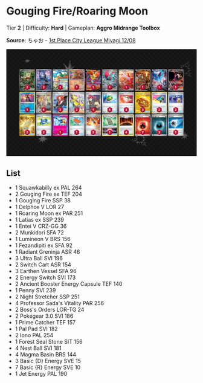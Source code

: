# Gouging Fire/Roaring Moon

Tier **2** | Difficulty: **Hard** | Gameplan: **Aggro Midrange Toolbox**

**Source**: ちゃお - [1st Place City League Miyagi 12/08](https://limitlesstcg.com/decks/list/jp/22272)

![decklist](../../!Images/Standard/14BRS-SSP/Gouging%20Fire-Roaring%20Moon.PNG)

## List
* 1 Squawkabilly ex PAL 264
* 2 Gouging Fire ex TEF 204
* 1 Gouging Fire SSP 38
* 1 Delphox V LOR 27
* 1 Roaring Moon ex PAR 251
* 1 Latias ex SSP 239
* 1 Entei V CRZ-GG 36
* 2 Munkidori SFA 72
* 1 Lumineon V BRS 156
* 1 Fezandipiti ex SFA 92
* 1 Radiant Greninja ASR 46
* 3 Ultra Ball SVI 196
* 2 Switch Cart ASR 154
* 3 Earthen Vessel SFA 96
* 2 Energy Switch SVI 173
* 2 Ancient Booster Energy Capsule TEF 140
* 1 Penny SVI 239
* 2 Night Stretcher SSP 251
* 4 Professor Sada's Vitality PAR 256
* 2 Boss's Orders LOR-TG 24
* 2 Pokégear 3.0 SVI 186
* 1 Prime Catcher TEF 157
* 1 Pal Pad SVI 182
* 2 Iono PAL 254
* 1 Forest Seal Stone SIT 156
* 4 Nest Ball SVI 181
* 4 Magma Basin BRS 144
* 3 Basic {D} Energy SVE 15
* 7 Basic {R} Energy SVE 10
* 1 Jet Energy PAL 190